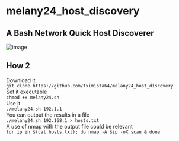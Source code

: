 <h1>melany24_host_discovery</h1>
<h2>A Bash Network Quick Host Discoverer</h2>

![image](https://github.com/tximista64/melany24_host_discovery/assets/91343277/26a5e24e-ad2d-44d1-815f-7746a2c6dc62)
<h2>How 2</h2>
Download it<br />
<code>git clone https://github.com/tximista64/melany24_host_discovery</code><br />
Set it executable<br />
<code>chmod +x melany24.sh</code><br />
Use it<br />
<code>./melany24.sh 192.1.1</code><br />
You can output the results in a file<br /> 
<code>./melany24.sh 192.168.1 > hosts.txt</code><br />
A use of nmap with the output file could be relevant<br />
<code>for ip in $(cat hosts.txt); do nmap -A $ip -oX scan & done</code>
<br />
